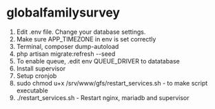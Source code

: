 # globalfamilysurvey

<ol>
    <li>Edit .env file. Change your database settings.</li>
    <li>Make sure APP_TIMEZONE in env is set correctly</li>
    <li>Terminal, composer dump-autoload</li>
    <li>php artisan migrate:refresh --seed</li>
    <li>To enable queue, .edit env QUEUE_DRIVER to datatabase</li>
    <li>Install supervisor</li>
    <li>Setup cronjob</li>
    <li>sudo chmod u+x /srv/www/gfs/restart_services.sh - to make script executable</li>
    <li>./restart_services.sh - Restart nginx, mariadb and supervisor</li>
</ol>
